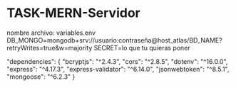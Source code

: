 # TASK-MERN-Servidor
nombre archivo: variables.env
DB_MONGO=mongodb+srv://usuario:contraseña@host_atlas/BD_NAME?retryWrites=true&w=majority
SECRET=lo que tu quieras poner

"dependencies": {
    "bcryptjs": "^2.4.3",
    "cors": "^2.8.5",
    "dotenv": "^16.0.0",
    "express": "^4.17.3",
    "express-validator": "^6.14.0",
    "jsonwebtoken": "^8.5.1",
    "mongoose": "^6.2.3"
  }
